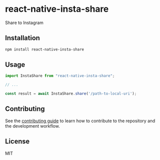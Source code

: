 # react-native-insta-share

Share to Instagram

## Installation

```sh
npm install react-native-insta-share
```

## Usage

```js
import InstaShare from "react-native-insta-share";

// ...

const result = await InstaShare.share('/path-to-local-uri');
```

## Contributing

See the [contributing guide](CONTRIBUTING.md) to learn how to contribute to the repository and the development workflow.

## License

MIT
